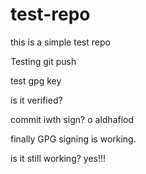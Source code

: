 # test-repo

this is a simple test repo

Testing git push

test gpg key

is it verified?

commit iwth sign?
o
aldhafiod

finally GPG signing is working.

is it still working?  yes!!!
